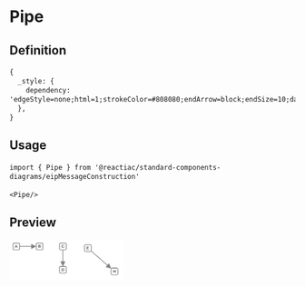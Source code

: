 # Pipe

## Definition

```
{
  _style: { 
    dependency: 'edgeStyle=none;html=1;strokeColor=#808080;endArrow=block;endSize=10;dashed=0;verticalAlign=bottom;strokeWidth=2;',
  },
}
```

## Usage

```
import { Pipe } from '@reactiac/standard-components-diagrams/eipMessageConstruction'

<Pipe/>
```

## Preview

<img src="./pipe.png" width="200"/>
